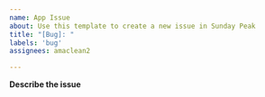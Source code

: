 ```yaml
---
name: App Issue
about: Use this template to create a new issue in Sunday Peak
title: "[Bug]: "
labels: 'bug'
assignees: amaclean2

---
```


**Describe the issue**
